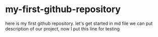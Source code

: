 # my-first-github-repository
here is my first github repository. let's get started 
in md file we can put description of our project, now I put this line for testing
